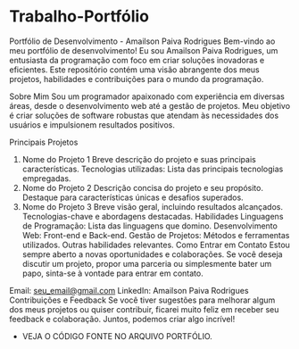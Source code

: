 # Trabalho-Portfólio
Portfólio de Desenvolvimento - Amailson Paiva Rodrigues
Bem-vindo ao meu portfólio de desenvolvimento! Eu sou Amailson Paiva Rodrigues, um entusiasta da programação com foco em criar soluções inovadoras e eficientes. Este repositório contém uma visão abrangente dos meus projetos, habilidades e contribuições para o mundo da programação.

Sobre Mim
Sou um programador apaixonado com experiência em diversas áreas, desde o desenvolvimento web até a gestão de projetos. Meu objetivo é criar soluções de software robustas que atendam às necessidades dos usuários e impulsionem resultados positivos.

Principais Projetos
1. Nome do Projeto 1
Breve descrição do projeto e suas principais características.
Tecnologias utilizadas: Lista das principais tecnologias empregadas.
2. Nome do Projeto 2
Descrição concisa do projeto e seu propósito.
Destaque para características únicas e desafios superados.
3. Nome do Projeto 3
Breve visão geral, incluindo resultados alcançados.
Tecnologias-chave e abordagens destacadas.
Habilidades
Linguagens de Programação: Lista das linguagens que domino.
Desenvolvimento Web: Front-end e Back-end.
Gestão de Projetos: Métodos e ferramentas utilizados.
Outras habilidades relevantes.
Como Entrar em Contato
Estou sempre aberto a novas oportunidades e colaborações. Se você deseja discutir um projeto, propor uma parceria ou simplesmente bater um papo, sinta-se à vontade para entrar em contato.

Email: seu_email@gmail.com
LinkedIn: Amailson Paiva Rodrigues
Contribuições e Feedback
Se você tiver sugestões para melhorar algum dos meus projetos ou quiser contribuir, ficarei muito feliz em receber seu feedback e colaboração. Juntos, podemos criar algo incrível!

- VEJA O CÓDIGO FONTE NO ARQUIVO PORTFÓLIO.
